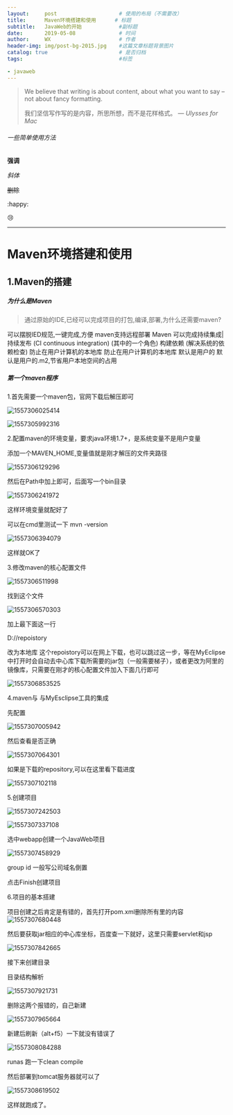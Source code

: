 ```yaml
---
layout:     post                    # 使用的布局（不需要改）
title:      Maven环境搭建和使用      # 标题 
subtitle:   JavaWeb的开始            #副标题
date:       2019-05-08              # 时间
author:     WX                      # 作者
header-img: img/post-bg-2015.jpg    #这篇文章标题背景图片
catalog: true                       # 是否归档
tags:                               #标签

- javaweb
---
```


> We believe that writing is about content, about what you want to say – not about fancy formatting.
>
> 我们坚信写作写的是内容，所思所想，而不是花样格式。
> — *Ulysses for Mac* 



###### 一些简单使用方法

**强调**

*斜体*

~~删除~~

:happy:

:cry:

***

# Maven环境搭建和使用

## 1.Maven的搭建



##### 为什么是Maven

> 通过原始的IDE,已经可以完成项目的打包,编译,部署,为什么还需要maven?

可以摆脱IED规范,一键完成,方便
maven支持远程部署
Maven 可以完成持续集成|持续发布 (CI continuous integration) (其中的一个角色)
构建依赖 (解决系统的依赖检查) 防止在用户计算机的本地库 防止在用户计算机的本地库 默认是用户的 默认是用户的.m2,节省用户本地空间的占用

##### 第一个maven程序

1.首先需要一个maven包，官网下载后解压即可

![1557306025414](https://i.loli.net/2019/05/08/5cd2b43b84e73.png)

![1557305992316](https://i.loli.net/2019/05/08/5cd2b4e3d2b4e.png)

2.配置maven的环境变量，要求java环境1.7+，是系统变量不是用户变量

添加一个MAVEN_HOME,变量值就是刚才解压的文件夹路径

![1557306129296](https://i.loli.net/2019/05/08/5cd2b5370d56a.png)

然后在Path中加上即可，后面写一个bin目录

![1557306241972](https://i.loli.net/2019/05/08/5cd2b56093c7f.png)

这样环境变量就配好了

可以在cmd里测试一下 mvn -version

![1557306394079](https://i.loli.net/2019/05/08/5cd2b584d75ee.png)

这样就OK了

3.修改maven的核心配置文件

![1557306511998](https://i.loli.net/2019/05/08/5cd2b5a365952.png)

找到这个文件

![1557306570303](https://i.loli.net/2019/05/08/5cd2b5b96704f.png)

加上最下面这一行

<localRepository>D://repoistory</localRepository>

改为本地库 这个repoistory可以在网上下载，也可以跳过这一步，等在MyEclipse中打开时会自动去中心库下载所需要的jar包（一般需要梯子），或者更改为阿里的镜像库，只需要在刚才的核心配置文件加入下面几行即可

![1557306853525](https://i.loli.net/2019/05/08/5cd2b5d5995d9.png)

4.maven与 与MyEsclipse工具的集成

先配置

![1557307005942](https://i.loli.net/2019/05/08/5cd2b5f1a916b.png)

然后查看是否正确

![1557307064301](https://i.loli.net/2019/05/08/5cd2b604557a0.png)

如果是下载的repository,可以在这里看下载进度

![1557307102118](https://i.loli.net/2019/05/08/5cd2b622e795b.png)

5.创建项目

![1557307242503](https://i.loli.net/2019/05/08/5cd2b63d20cc8.png)

![1557307337108](https://i.loli.net/2019/05/08/5cd2b65257ad6.png)

选中webapp创建一个JavaWeb项目

![1557307458929](https://i.loli.net/2019/05/08/5cd2b6662610b.png)

group id 一般写公司域名倒置

点击Finish创建项目

6.项目的基本搭建

项目创建之后肯定是有错的，首先打开pom.xml删除所有<build>里的内容![1557307680448](C:\Users\XXXTENTACION\AppData\Roaming\Typora\typora-user-images\1557307680448.png)

然后要获取jar相应的中心库坐标，百度查一下就好，这里只需要servlet和jsp

![1557307842665](https://i.loli.net/2019/05/08/5cd2b68c1214b.png)

接下来创建目录

目录结构解析

![1557307921731](https://i.loli.net/2019/05/08/5cd2b69f8d321.png)

删除这两个报错的，自己新建

![1557307965664](https://i.loli.net/2019/05/08/5cd2b6b683e15.png)



新建后刷新（alt+f5）一下就没有错误了

![1557308084288](https://i.loli.net/2019/05/08/5cd2b6ce5ce2a.png)



runas 跑一下clean compile

然后部署到tomcat服务器就可以了

![1557308619502](https://i.loli.net/2019/05/08/5cd2b6e375fa5.png)

这样就跑成了。






